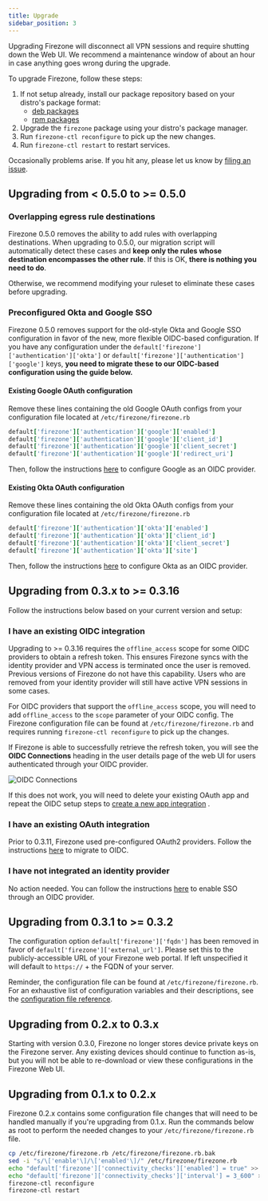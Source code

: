 ```yaml
---
title: Upgrade
sidebar_position: 3
---
```


Upgrading Firezone will disconnect all VPN sessions and require shutting
down the Web UI. We recommend a maintenance window of about an hour in case
anything goes wrong during the upgrade.

To upgrade Firezone, follow these steps:

1. If not setup already, install our package repository based on your distro's
    package format:
    - [deb packages](https://cloudsmith.io/~firezone/repos/firezone/setup/#formats-deb)
    - [rpm packages](https://cloudsmith.io/~firezone/repos/firezone/setup/#formats-rpm)
1. Upgrade the `firezone` package using your distro's package manager.
1. Run `firezone-ctl reconfigure` to pick up the new changes.
1. Run `firezone-ctl restart` to restart services.

Occasionally problems arise. If you hit any, please let us know by [filing an
issue](https://github.com/firezone/firezone/issues/new/choose).

## Upgrading from < 0.5.0 to >= 0.5.0

### Overlapping egress rule destinations

Firezone 0.5.0 removes the ability to add rules with overlapping destinations.
When upgrading to 0.5.0, our migration script will automatically detect these
cases and **keep only the rules whose destination encompasses the other rule**.
If this is OK, **there is nothing you need to do**.

Otherwise, we recommend modifying your ruleset to eliminate these cases before
upgrading.

### Preconfigured Okta and Google SSO

Firezone 0.5.0 removes support for the old-style Okta and Google SSO
configuration in favor of the new, more flexible OIDC-based configuration.
If you have any configuration under the
`default['firezone']['authentication']['okta']` or
`default['firezone']['authentication']['google']` keys, **you need to migrate
these to our OIDC-based configuration using the guide below.**

#### Existing Google OAuth configuration

Remove these lines containing the old Google OAuth configs from your configuration
file located at `/etc/firezone/firezone.rb`

```rb
default['firezone']['authentication']['google']['enabled']
default['firezone']['authentication']['google']['client_id']
default['firezone']['authentication']['google']['client_secret']
default['firezone']['authentication']['google']['redirect_uri']
```

Then, follow the instructions [here](../authenticate/google) to configure Google
as an OIDC provider.

#### Existing Okta OAuth configuration

Remove these lines containing the old Okta OAuth configs from your configuration
file located at `/etc/firezone/firezone.rb`

```rb
default['firezone']['authentication']['okta']['enabled']
default['firezone']['authentication']['okta']['client_id']
default['firezone']['authentication']['okta']['client_secret']
default['firezone']['authentication']['okta']['site']
```

Then, follow the instructions [here](../authenticate/okta) to configure Okta as
an OIDC provider.

## Upgrading from 0.3.x to >= 0.3.16

Follow the instructions below based on your current version and setup:

### I have an existing OIDC integration

Upgrading to >= 0.3.16 requires the `offline_access` scope for some OIDC providers
to obtain a refresh token.
This ensures Firezone syncs with the identity provider and VPN access is terminated
once the user is removed. Previous versions of Firezone do not have this capability.
Users who are removed from your identity provider will still have active VPN sessions
in some cases.

For OIDC providers that support the `offline_access` scope, you will need to add
`offline_access` to the `scope` parameter of your OIDC config. The
Firezone configuration file can be found at `/etc/firezone/firezone.rb` and requires
running `firezone-ctl reconfigure` to pick up the changes.

If Firezone is able to successfully retrieve the refresh token, you will see
the **OIDC Connections** heading in the user details page of the web UI for
users authenticated through your OIDC provider.

![OIDC Connections](https://user-images.githubusercontent.com/52545545/173169922-b0e5f2f1-74d5-4313-b839-6a001041c07e.png)

If this does not work, you will need to delete your existing OAuth app
and repeat the OIDC setup steps to
[create a new app integration](../authenticate/) .

### I have an existing OAuth integration

Prior to 0.3.11, Firezone used pre-configured OAuth2 providers. Follow the
instructions [here](../authenticate/) to migrate
to OIDC.

### I have not integrated an identity provider

No action needed. You can follow the instructions
[here](../authenticate/)
to enable SSO through an OIDC provider.

## Upgrading from 0.3.1 to >= 0.3.2

The configuration option `default['firezone']['fqdn']` has been removed in favor
of `default['firezone']['external_url']`. Please set this to the
publicly-accessible URL of your Firezone web portal. If left unspecified it will
default to `https://` + the FQDN of your server.

Reminder, the configuration file can be found at `/etc/firezone/firezone.rb`.
For an exhaustive list of configuration variables and their descriptions, see the
[configuration file reference](../reference/configuration-file).

## Upgrading from 0.2.x to 0.3.x

Starting with version 0.3.0, Firezone no longer stores device private
keys on the Firezone server. Any existing devices should continue to function
as-is, but you will not be able to re-download or view these configurations in
the Firezone Web UI.

## Upgrading from 0.1.x to 0.2.x

Firezone 0.2.x contains some configuration file changes that will need to be
handled manually if you're upgrading from 0.1.x. Run the commands below as root
to perform the needed changes to your `/etc/firezone/firezone.rb` file.

```bash
cp /etc/firezone/firezone.rb /etc/firezone/firezone.rb.bak
sed -i "s/\['enable'\]/\['enabled'\]/" /etc/firezone/firezone.rb
echo "default['firezone']['connectivity_checks']['enabled'] = true" >> /etc/firezone/firezone.rb
echo "default['firezone']['connectivity_checks']['interval'] = 3_600" >> /etc/firezone/firezone.rb
firezone-ctl reconfigure
firezone-ctl restart
```

